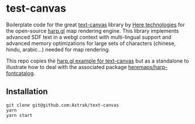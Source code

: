 # test-canvas

Boilerplate code for the great [text-canvas](https://github.com/heremaps/harp.gl/tree/master/%40here/harp-text-canvas) library by [Here technologies](here.com) for the open-source [harp.gl](harp.gl) map rendering engine. This library implements advanced SDF text in a webgl context with multi-lingual support and advanced memory optimizations for large sets of characters (chinese, hindu, arabic...) needed for map rendering.

This repo copies the [harp.gl example for text-canvas](https://www.harp.gl/docs/master/examples/#textcanvas.html) but as a standalone to illustrate how to deal with the associated package [heremaps/harp-fontcatalog](https://github.com/heremaps/harp-fontcatalog).

## Installation

```
git clone git@github.com:Astrak/text-canvas
yarn
yarn start
```
